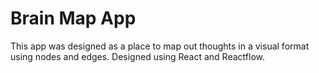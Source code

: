 # Brain Map App
This app was designed as a place to map out thoughts in a visual format using nodes and edges. Designed using React and Reactflow.
